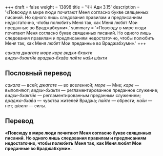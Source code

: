 +++
draft = false
weight = 13898
title = 'ЧЧ Ади 3.15'
description = '«Повсюду в мире люди почитают Меня согласно букве священных писаний. Но одного лишь следования правилам и предписаниям недостаточно, чтобы полюбить Меня так, как Меня любят Мои преданные во Враджабхуми».'
summary = '«Повсюду в мире люди почитают Меня согласно букве священных писаний. Но одного лишь следования правилам и предписаниям недостаточно, чтобы полюбить Меня так, как Меня любят Мои преданные во Враджабхуми».'
+++

_сакала джагате море каре видхи-бхакти  
видхи-бхактйе враджа-бха̄ва па̄ите на̄хи ш́акти_

## Пословный перевод

_сакала_ — всей; _джагате_ — во вселенной; _море_ — Мне; _каре_ — выполняют; _видхи_\-_бхакти_ — регламентированное преданное служение; _видхи_\-_бхактйе_ — регламентированным преданным служением; _враджа_\-_бха̄ва_ — чувства жителей Враджа; _па̄ите_ — обрести; _на̄хи_ — нет; _ш́акти_ — силы.

## Перевод

**«Повсюду в мире люди почитают Меня согласно букве священных писаний. Но одного лишь следования правилам и предписаниям недостаточно, чтобы полюбить Меня так, как Меня любят Мои преданные во Враджабхуми».**
